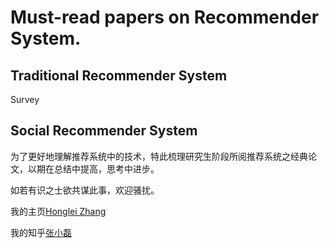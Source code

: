 # Must-read papers on Recommender System.

## Traditional Recommender System

Survey

## Social Recommender System




为了更好地理解推荐系统中的技术，特此梳理研究生阶段所阅推荐系统之经典论文，以期在总结中提高，思考中进步。

如若有识之士欲共谋此事，欢迎骚扰。

我的主页[Honglei Zhang](http://midas.bjtu.edu.cn/Home/MemberStudent/27)

我的知乎[张小磊](https://www.zhihu.com/people/hongleizhang)


